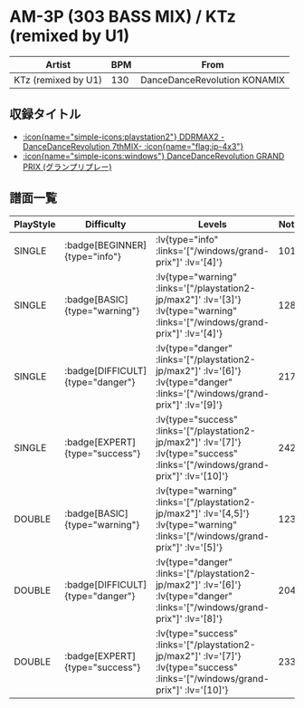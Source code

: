 # AM-3P (303 BASS MIX) / KTz (remixed by U1)

|Artist|BPM|From|
|------|---|----|
|KTz (remixed by U1)|130|DanceDanceRevolution KONAMIX|

## 収録タイトル

- [ :icon{name="simple-icons:playstation2"} DDRMAX2 -DanceDanceRevolution 7thMIX- :icon{name="flag:jp-4x3"} ](/playstation2-jp/max2)
- [ :icon{name="simple-icons:windows"} DanceDanceRevolution GRAND PRIX (グランプリプレー)](/windows/grand-prix)

## 譜面一覧

|PlayStyle|Difficulty|Levels|Notes|Movie|
|---------|----------|------|-----|-----|
|SINGLE| :badge[BEGINNER]{type="info"} | :lv{type="info" :links='["/windows/grand-prix"]' :lv='[4]'} |101/0||
|SINGLE| :badge[BASIC]{type="warning"} | :lv{type="warning" :links='["/playstation2-jp/max2"]' :lv='[3]'}  :lv{type="warning" :links='["/windows/grand-prix"]' :lv='[4]'} |128/0||
|SINGLE| :badge[DIFFICULT]{type="danger"} | :lv{type="danger" :links='["/playstation2-jp/max2"]' :lv='[6]'}  :lv{type="danger" :links='["/windows/grand-prix"]' :lv='[9]'} |217/0||
|SINGLE| :badge[EXPERT]{type="success"} | :lv{type="success" :links='["/playstation2-jp/max2"]' :lv='[7]'}  :lv{type="success" :links='["/windows/grand-prix"]' :lv='[10]'} |242/0||
|DOUBLE| :badge[BASIC]{type="warning"} | :lv{type="warning" :links='["/playstation2-jp/max2"]' :lv='[4,5]'}  :lv{type="warning" :links='["/windows/grand-prix"]' :lv='[5]'} |123/0||
|DOUBLE| :badge[DIFFICULT]{type="danger"} | :lv{type="danger" :links='["/playstation2-jp/max2"]' :lv='[6]'}  :lv{type="danger" :links='["/windows/grand-prix"]' :lv='[8]'} |204/0||
|DOUBLE| :badge[EXPERT]{type="success"} | :lv{type="success" :links='["/playstation2-jp/max2"]' :lv='[7]'}  :lv{type="success" :links='["/windows/grand-prix"]' :lv='[10]'} |233/0||
